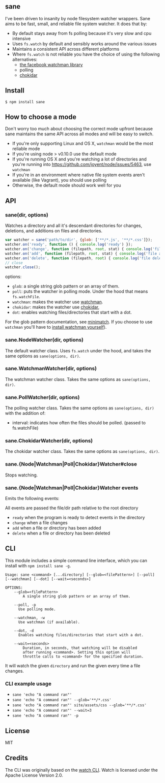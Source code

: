 sane
----

I've been driven to insanity by node filesystem watcher wrappers.
Sane aims to be fast, small, and reliable file system watcher. It does that by:

* By default stays away from fs polling because it's very slow and cpu intensive
* Uses `fs.watch` by default and sensibly works around the various issues
* Maintains a consistent API across different platforms
* Where `fs.watch` is not reliable you have the choice of using the following alternatives:
  * [the facebook watchman library](https://facebook.github.io/watchman/)
  * polling
  * [chokidar](https://github.com/paulmillr/chokidar)

## Install

```
$ npm install sane
```

## How to choose a mode

Don't worry too much about choosing the correct mode upfront because sane
maintains the same API across all modes and will be easy to switch.

* If you're only supporting Linux and OS X, `watchman` would be the most reliable mode
* If you're using node > v0.10.0 use the default mode
* If you're running OS X and you're watching a lot of directories and you're running into https://github.com/joyent/node/issues/5463, use `watchman`
* If you're in an environment where native file system events aren't available (like Vagrant), you should use polling
* Otherwise, the default mode should work well for you

## API

### sane(dir, options)

Watches a directory and all it's descendant directories for changes, deletions, and additions on files and directories.

```js
var watcher = sane('path/to/dir', {glob: ['**/*.js', '**/*.css']});
watcher.on('ready', function () { console.log('ready') });
watcher.on('change', function (filepath, root, stat) { console.log('file changed', filepath); });
watcher.on('add', function (filepath, root, stat) { console.log('file added', filepath); });
watcher.on('delete', function (filepath, root) { console.log('file deleted', filepath); });
// close
watcher.close();
```

options:

* `glob`: a single string glob pattern or an array of them.
* `poll`: puts the watcher in polling mode. Under the hood that means `fs.watchFile`.
* `watchman`: makes the watcher use [watchman](https://facebook.github.io/watchman/).
* `chokidar`: makes the watcher use [chokidar](https://github.com/paulmillr/chokidar),
* `dot`: enables watching files/directories that start with a dot.

For the glob pattern documentation, see [minimatch](https://github.com/isaacs/minimatch).
If you choose to use `watchman` you'll have to [install watchman yourself](https://facebook.github.io/watchman/docs/install.html)).

### sane.NodeWatcher(dir, options)

The default watcher class. Uses `fs.watch` under the hood, and takes the same options as `sane(options, dir)`.

### sane.WatchmanWatcher(dir, options)

The watchman watcher class. Takes the same options as `sane(options, dir)`.

### sane.PollWatcher(dir, options)

The polling watcher class. Takes the same options as `sane(options, dir)` with the addition of:

* interval: indicates how often the files should be polled. (passed to fs.watchFile)

### sane.ChokidarWatcher(dir, options)

The chokidar watcher class. Takes the same options as `sane(options, dir)`.

### sane.{Node|Watchman|Poll|Chokidar}Watcher#close

Stops watching.

### sane.{Node|Watchman|Poll|Chokidar}Watcher events

Emits the following events:

All events are passed the file/dir path relative to the root directory
* `ready` when the program is ready to detect events in the directory
* `change` when a file changes
* `add` when a file or directory has been added
* `delete` when a file or directory has been deleted

## CLI

This module includes a simple command line interface, which you can install with `npm install sane -g`.

```
Usage: sane <command> [...directory] [--glob=<filePattern>] [--poll] [--watchman] [--dot] [--wait=<seconds>]

OPTIONS:
    --glob=<filePattern>
        A single string glob pattern or an array of them.

    --poll, -p
      Use polling mode.

    --watchman, -w
      Use watchman (if available).

    --dot, -d
      Enables watching files/directories that start with a dot.

    --wait=<seconds>
        Duration, in seconds, that watching will be disabled
        after running <command>. Setting this option will
        throttle calls to <command> for the specified duration.
```

It will watch the given `directory` and run the given <command> every time a file changes.

### CLI example usage
- `sane 'echo "A command ran"'`
- `sane 'echo "A command ran"' --glob='**/*.css'`
- `sane 'echo "A command ran"' site/assets/css --glob='**/*.css'`
- `sane 'echo "A command ran"' --wait=3`
- `sane 'echo "A command ran"' -p`

## License

MIT

## Credits
The CLI was originally based on the [watch CLI](https://github.com/mikeal/watch). Watch is licensed under the Apache License Version 2.0.

